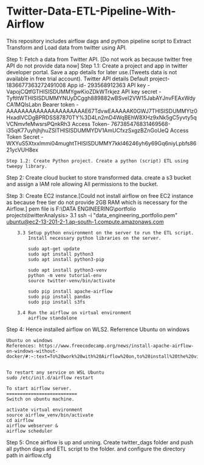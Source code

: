 # Twitter-Data-ETL-Pipeline-With-Airflow
This repository includes airflow dags and python pipeline script to Extract Transform and Load data from twitter using API.


Step 1: Fetch a data from Twitter API. [Do not work as because twitter free API do not provide data now]
	Step 1.1: Create a project and app in twitter developer portal. Save a app details for later use.(Tweets data is not available in free trial account).
		Twitter API details
		Default project-1836677363272491008
		App id- 293568912363
		API key - VapojCQtfGTHISISDUMMYgwKioZDkWTrkjez
		API key secret - TyftltWTHISISDUMMYNUyDCggh889882wBSveI2VW15JabAYJnvFEAxWdyCA1MQlsLabn
		Bearer token - AAAAAAAAAAAAAAAAAAAAAE67TdvwEAAAAAK0GWJ7THISISDUMMYlz0HxadlVCDgBPRDSS87870TY%3D4Ln2mD4WqBEhW8XHz9xNk5gC5yvty5qVCNmvfeMwsrsPQnkRh3
		Access Token- 767385476831469568-i35qK77uyhjhjhuZSITHISISDUMMYDV1AmUCfxzSxgzBZnGoUeQ
		Access Token Secret - WXYuS5Xtxxlmmi04mughtTHISISDUMMY7kkl46246yh6y69Gq6niyLpbfs8621ycVUH8ex
		
	Step 1.2: Create Python project. Create a python (script) ETL using tweepy library.

	
Step 2: Create cloud bucket to store transformed data.
	create a s3 bucket and assign a IAM role allowing All permissions to the bucket.

Step 3: Create EC2 instance.[Could not install airflow on free EC2 instance as because free tier do not provide 2GB RAM which is necessary for the Airflow.]
		pem file is F:\DATA ENGINEERING\portfolio projects\twitterAnalysis>
		3.1 ssh -i "data_engineering_portfolio.pem" ubuntu@ec2-13-201-2-1.ap-south-1.compute.amazonaws.com
		
		3.3 Setup python environment on the server to run the ETL script.
			Install necessary python libraries on the server.
			
			sudo apt-get update
			sudo apt install python3
			sudo apt install python3-pip
			
			sudo apt install python3-venv
			python -m venv tutorial-env
			source twitter-venv/bin/activate
			
			sudo pip install apache-airflow
			sudo pip install pandas
			sudo pip install s3fs
			
		3.4 Run the airflow on virtual environment
			airflow standalone
			
Step 4: Hence installed airflow on WLS2.
	Referrence		 Ubuntu on windows
	
	Ubuntu on windows
	References: https://www.freecodecamp.org/news/install-apache-airflow-on-windows-without-docker/#:~:text=To%20work%20with%20Airflow%20on,to%20install%20the%20virtualenv%20package.


	To restart any service on WSL Ubuntu
	sudo /etc/init.d/airflow restart

	To start airflow server.
	==========================
	Switch on ubuntu machine.

	activate virtual environment
	source airflow_venv/bin/activate
	cd airflow
	airflow webserver &
	airflow scheduler

Step 5: Once airflow is up and unning. Create twitter_dags folder and push all python dags and ETL script to the folder. and configure the directory path in airflow.cfg
